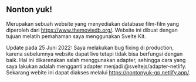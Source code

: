 ## Nonton yuk!

Merupakan sebuah website yang menyediakan database film-film yang diperoleh dari https://www.themoviedb.org/. Website ini dibuat dengan tujuan melatih pemahaman saya menggunakan Svelte Kit. 

Update pada 25 Juni 2022:
Saya melakukan bug fixing di production, karena sebelumnya website dapat live tetapi tidak bisa berfungsi dengan baik. Hal ini dikarenakan salah menggunakan adapter, sehingga cara yang saya lakukan adalah mengganti adapter menjadi @sveltejs/adapter-netlify. Sekarang webite ini dapat diakses melalui https://nontonyuk-gp.netlify.app/.
